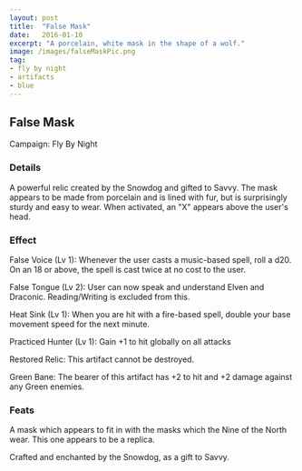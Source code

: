 ```yaml
---
layout: post
title:  "False Mask"
date:   2016-01-10
excerpt: "A porcelain, white mask in the shape of a wolf."
image: /images/falseMaskPic.png
tag:
- fly by night
- artifacts 
- blue
---
```


## False Mask
Campaign: Fly By Night

### Details

A powerful relic created by the Snowdog and gifted to Savvy. The mask appears to be made from porcelain and is lined with fur, but is surprisingly sturdy and easy to wear. When activated, an "X" appears above the user's head.


### Effect

False Voice (Lv 1):
Whenever the user casts a music-based spell, roll a d20. On an 18 or above, the spell is cast twice at no cost to the user.

False Tongue (Lv 2):
User can now speak and understand Elven and Draconic. Reading/Writing is excluded from this.

Heat Sink (Lv 1):
When you are hit with a fire-based spell, double your base movement speed for the next minute. 

Practiced Hunter (Lv 1): 
Gain +1 to hit globally on all attacks 

Restored Relic:
This artifact cannot be destroyed.

Green Bane:
The bearer of this artifact has +2 to hit and +2 damage against any Green enemies.

### Feats

A mask which appears to fit in with the masks which the Nine of the North wear. This one appears to be a replica.

Crafted and enchanted by the Snowdog, as a gift to Savvy.
